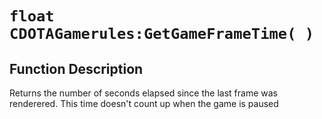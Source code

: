 # `float CDOTAGamerules:GetGameFrameTime( )`
## Function Description
Returns the number of seconds elapsed since the last frame was renderered. This time doesn't count up when the game is paused
